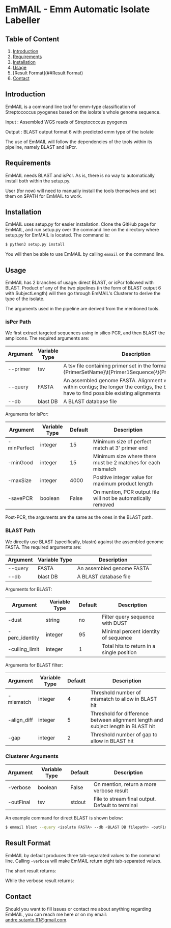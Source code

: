 # EmMAIL - Emm Automatic Isolate Labeller

## Table of Content
1. [Introduction](##Introduction)
2. [Requirements](##Requirements)
3. [Installation](##Installation)
4. [Usage](##Usage)
5. [Result Format](##Result Format)
6. [Contact](##Contact)

## Introduction

EmMAIL is a command line tool for emm-type classification of Streptococcus pyogenes based on the isolate's whole genome sequence.

Input	: Assembled WGS reads of Streptococcus pyogenes

Output	: BLAST output format 6 with predicted emm type of the isolate

The use of EmMAIL will follow the dependencies of the tools within its pipeline, namely BLAST and isPcr.

## Requirements

EmMAIL needs BLAST and isPcr. As is, there is no way to automatically install both within the setup.py.

User (for now) will need to manually install the tools themselves and set them on $PATH for EmMAIL to work.

## Installation

EmMAIL uses setup.py for easier installation. Clone the GitHub page for EmMAIL, and run setup.py over the command line on the directory where setup.py for EmMAIL is located.
The command is:

```sh
$ python3 setup.py install
``` 

You will then be able to use EmMAIL by calling `emmail` on the command line.

## Usage

EmMAIL has 2 branches of usage: direct BLAST, or isPcr followed with BLAST. Product of any of the two pipelines (in the form of BLAST output 6 with SubjectLength) will then go through EmMAIL's Clusterer to derive the type of the isolate.

The arguments used in the pipeline are derived from the mentioned tools.

### isPcr Path
We first extract targeted sequences using in silico PCR, and then BLAST the amplicons.
The required arguments are:

| Argument | Variable Type | Description |
| ------ | ------ | ------ |
| --primer | tsv | A tsv file containing primer set in the format "{PrimerSetName}\t{Primer1Sequence}\t{Primer2Sequence}" |
| --query | FASTA | An assembled genome FASTA. Alignment will be checked within contigs; the longer the contigs, the better chance we have to find possible existing alignments |
| --db | blast DB | A BLAST database file |

Arguments for isPcr:

| Argument | Variable Type | Default | Description |
| ------ | ------ | ------ | ------ |
| -minPerfect | integer | 15 | Minimum size of perfect match at 3' primer end |
| -minGood | integer | 15 | Minimum size where there must be 2 matches for each mismatch | 
| -maxSize | integer | 4000 | Positive integer value for maximum product length |
| -savePCR | boolean | False | On mention, PCR output file will not be automatically removed | 

Post-PCR, the arguments are the same as the ones in the BLAST path.

### BLAST Path
We directly use BLAST (specifically, blastn) against the assembled genome FASTA.
The required arguments are:

| Argument | Variable Type | Description |
| ------ | ------ | ------ |
| --query | FASTA | An assembled genome FASTA |
| --db | blast DB | A BLAST database file |

Arguments for BLAST:

| Argument | Variable Type | Default | Description |
| ------ | ------ | ------ | ------ |
| -dust | string | no | Filter query sequence with DUST |
| -perc_identity | integer | 95 | Minimal percent identity of sequence |
| -culling_limit | integer | 1 | Total hits to return in a single position |

Arguments for BLAST filter:

| Argument | Variable Type | Default | Description |
| ------ | ------ | ------ | ------ |
| -mismatch | integer | 4 | Threshold number of mismatch to allow in BLAST hit |
| -align_diff | integer | 5 | Threshold for difference between alignment length and subject length in BLAST hit |
| -gap | integer | 2 | Threshold number of gap to allow in BLAST hit |

### Clusterer Arguments

| Argument | Variable Type | Default | Description |
| ------ | ------ | ------ | ------ |
| -verbose | boolean | False | On mention, return a more verbose result |
| -outFinal | tsv | stdout | File to stream final output. Default to terminal |

An example command for direct BLAST is shown below:
```sh
$ emmail blast --query <isolate FASTA> --db <BLAST DB filepath> -outFinal <filename>.tsv
```

## Result Format
EmMAIL by default produces three tab-separated values to the command line. Calling `-verbose` will make EmMAIL return eight tab-separated values.

The short result returns: **<Isolate name> <Predicted type> <Possible imposters>**

While the verbose result returns: **<Isolate name> <Number of BLAST hits> <Clusterer decision flag> <Predicted type> <Type score> <Position in assembly> <Number of clusters> <Possible imposters>**


## Contact 

Should you want to fill issues or contact me about anything regarding EmMAIL, 
you can reach me here or on my email: andre.sutanto.91@gmail.com.